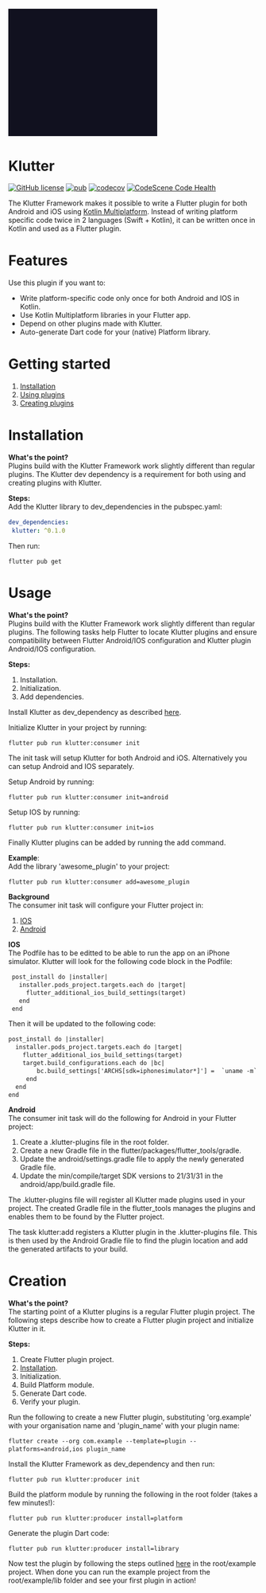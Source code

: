 [<img src="https://github.com/buijs-dev/klutter-dart/blob/main/logo_animated.gif?raw=true" width="300" alt="buijs software logo" />](https://github.com/buijs-dev)

# Klutter
[![GitHub license](https://img.shields.io/github/license/buijs-dev/klutter-dart?color=black&logoColor=black&style=for-the-badge)](https://github.com/buijs-dev/klutter-dart/blob/main/LICENSE)
[![pub](https://img.shields.io/pub/v/klutter?style=for-the-badge)](https://pub.dev/packages/klutter)
[![codecov](https://img.shields.io/codecov/c/github/buijs-dev/klutter-dart?logo=codecov&style=for-the-badge)](https://codecov.io/gh/buijs-dev/klutter-dart)
[![CodeScene Code Health](https://img.shields.io/badge/CODESCENE-10-brightgreen?style=for-the-badge)](https://codescene.io/projects/27237)

The Klutter Framework makes it possible to write a Flutter plugin for both Android
and iOS using [Kotlin Multiplatform](https://kotlinlang.org/docs/multiplatform.html).
Instead of writing platform specific code twice in 2 languages (Swift + Kotlin),
it can be written once in Kotlin and used as a Flutter plugin.

# Features

Use this plugin if you want to:

* Write platform-specific code only once for both Android and IOS in Kotlin.
* Use Kotlin Multiplatform libraries in your Flutter app.
* Depend on other plugins made with Klutter.
* Auto-generate Dart code for your (native) Platform library.

# Getting started
1. [Installation](#Installation)
2. [Using plugins](#Usage)
3. [Creating plugins](#Creation)

# Installation
<b>What's the point?</b></br>
Plugins build with the Klutter Framework work slightly different than regular plugins. 
The Klutter dev dependency is a requirement for both using and creating plugins with Klutter.

<b>Steps:</b></br>
Add the Klutter library to dev_dependencies in the pubspec.yaml:

```yaml  
dev_dependencies:  
 klutter: ^0.1.0
 ```  
  
Then run:  
  
```shell  
flutter pub get
```

# Usage
<b>What's the point?</b></br>
Plugins build with the Klutter Framework work slightly different than regular plugins. 
The following tasks help Flutter to locate Klutter plugins 
and ensure compatibility between Flutter Android/IOS configuration and Klutter plugin Android/IOS configuration.

<b>Steps:</b></br>
1. Installation.
3. Initialization.
4. Add dependencies.

Install Klutter as dev_dependency as described [here](#Installation).

Initialize Klutter in your project by running:

```shell  
flutter pub run klutter:consumer init
```  

The init task will setup Klutter for both Android and iOS.
Alternatively you can setup Android and IOS separately.

Setup Android by running:  
  
```shell  
flutter pub run klutter:consumer init=android
```  

Setup IOS by running:

```shell  
flutter pub run klutter:consumer init=ios
```  

Finally Klutter plugins can be added by running the add command.

<B>Example</B>:</br> Add the library 'awesome_plugin' to your project:

```shell  
flutter pub run klutter:consumer add=awesome_plugin 
```  

<b>Background</b></br>
The consumer init task will configure your Flutter project in:
1. [IOS](#ios)
2. [Android](#android)

<b>IOS</b></br>
The Podfile has to be editted to be able to run the app on an iPhone simulator.
Klutter will look for the following code block in the Podfile:

```
 post_install do |installer|
   installer.pods_project.targets.each do |target|
     flutter_additional_ios_build_settings(target)
   end
 end
```

Then it will be updated to the following code:

```
post_install do |installer|
  installer.pods_project.targets.each do |target|
    flutter_additional_ios_build_settings(target)
    target.build_configurations.each do |bc|
        bc.build_settings['ARCHS[sdk=iphonesimulator*]'] =  `uname -m`
     end
  end
end
```


<b>Android</b></br>
The consumer init task will do the following for Android in your Flutter project:  
 1. Create a .klutter-plugins file in the root folder.  
 2. Create a new Gradle file in the flutter/packages/flutter_tools/gradle.  
 3. Update the android/settings.gradle file to apply the newly generated Gradle file.  
 4. Update the min/compile/target SDK versions to 21/31/31 in the android/app/build.gradle file. 
  
The .klutter-plugins file will register all Klutter made plugins used in your project. 
The created Gradle file in the flutter_tools manages the plugins 
and enables them to be found by the Flutter project.  

The task klutter:add registers a Klutter plugin in the .klutter-plugins file. 
This is then used by the Android Gradle file to find the plugin location 
and add the generated artifacts to your build.

# Creation
<b>What's the point?</b></br>
The starting point of a Klutter plugins is a regular Flutter plugin project. 
The following steps describe how to create a Flutter plugin project and initialize Klutter in it.

<b>Steps:</b></br>
1. Create Flutter plugin project.
2. [Installation](#Installation).
3. Initialization.
4. Build Platform module.
5. Generate Dart code.
6. Verify your plugin.

Run the following to create a new Flutter plugin, 
substituting 'org.example' with your organisation name 
and 'plugin_name' with your plugin name:

```shell  
flutter create --org com.example --template=plugin --platforms=android,ios plugin_name
```  

Install the Klutter Framework as dev_dependency and then run:

```shell  
flutter pub run klutter:producer init  
```  

Build the platform module by running the following in the root folder (takes a few minutes!):

```shell
flutter pub run klutter:producer install=platform 
```

Generate the plugin Dart code:

```shell
flutter pub run klutter:producer install=library  
```

Now test the plugin by following the steps outlined [here](#Usage) in the root/example project. 
When done you can run the example project from the root/example/lib folder and see your first plugin in action!